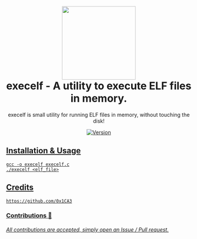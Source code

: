 <h1 align="center">
	<img src="https://user-images.githubusercontent.com/86132648/139169425-8558d6b4-bfc6-49ce-b12b-18f66010ce9a.png"width="200px"><br>
    execelf - A utility to execute ELF files in memory.
</h1>
<p align="center">
	execelf is small utility for running ELF files in memory, without touching the disk!
</p>

<p align="center">
	<a href="https://deno.land" target="_blank">
    	<img src="https://img.shields.io/badge/Version-1.0.0-7DCDE3?style=for-the-badge" alt="Version">
</p>
  
## Installation & Usage
```
gcc -o execelf execelf.c
./execelf <elf_file>
```
  
## Credits
```
https://github.com/0x1CA3
```

### Contributions 🎉
###### All contributions are accepted, simply open an Issue / Pull request.
